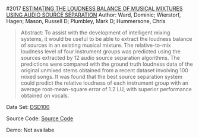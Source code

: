 #2017 [ESTIMATING THE LOUDNESS BALANCE OF MUSICAL MIXTURES USING AUDIO SOURCE SEPARATION](https://pdfs.semanticscholar.org/2810/4e5ab0375cb95d866112002952489b291742.pdf)
Author: Ward, Dominic; Wierstorf, Hagen; Mason, Russell D; Plumbley, Mark D; Hummersone, Chris
>Abstract: To assist with the development of intelligent mixing systems, it would be useful to be able to extract the loudness balance of sources in an existing musical mixture. The relative-to-mix loudness level of four instrument groups was predicted using the sources extracted by 12 audio source separation algorithms. The predictions were compared with the ground truth loudness data of the original unmixed stems obtained from a recent dataset involving 100 mixed songs. It was found that the best source separation system could predict the relative loudness of each instrument group with an average root-mean-square error of 1.2 LU, with superior performance obtained on vocals.

Data Set: [DSD100](https://sigsep.github.io/datasets/dsd100.html)

Source Code: [Source Code](https://code.soundsoftware.ac.uk/hg/wimp17-ward-et-al)

Demo: Not availabe


